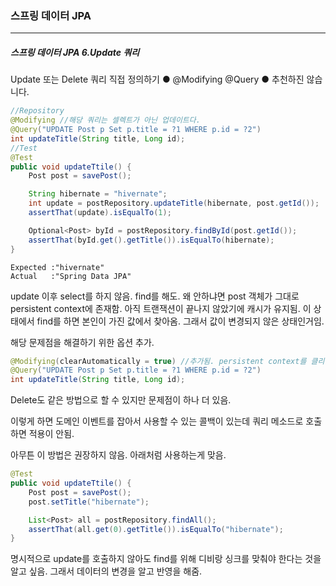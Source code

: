 <h3>스프링 데이터 JPA</h3>
<hr/>
<h5>스프링 데이터 JPA 6.Update 쿼리</h5>

Update 또는 Delete 쿼리 직접 정의하기
● @Modifying @Query
● 추천하진 않습니다.

```java
//Repository
@Modifying //해당 쿼리는 셀렉트가 아닌 업데이트다.
@Query("UPDATE Post p Set p.title = ?1 WHERE p.id = ?2")
int updateTitle(String title, Long id);
//Test
@Test
public void updateTtile() {
    Post post = savePost();

    String hibernate = "hivernate";
    int update = postRepository.updateTitle(hibernate, post.getId());
    assertThat(update).isEqualTo(1);

    Optional<Post> byId = postRepository.findById(post.getId());
    assertThat(byId.get().getTitle()).isEqualTo(hibernate);
}
```

```text
Expected :"hivernate"
Actual   :"Spring Data JPA"
```

update 이후 select를 하지 않음. find를 해도. 왜 안하냐면 post 객체가 그대로 persistent context에 존재함. 아직 트랜잭션이 끝나지 않았기에 캐시가 유지됨. 이 상태에서 find를 하면 본인이 가진 값에서 찾아옴. 그래서 값이 변경되지 않은 상태인거임.

해당 문제점을 해결하기 위한 옵션 추가.

```java
@Modifying(clearAutomatically = true) //추가됨. persistent context를 클리어 해주는 옵션.
@Query("UPDATE Post p Set p.title = ?1 WHERE p.id = ?2")
int updateTitle(String title, Long id);
```

Delete도 같은 방법으로 할 수 있지만 문제점이 하나 더 있음.

이렇게 하면 도메인 이벤트를 잡아서 사용할 수 있는 콜백이 있는데 쿼리 메소드로 호출하면 적용이 안됨.

아무튼 이 방법은 권장하지 않음. 아래처럼 사용하는게 맞음.

```java
@Test
public void updateTtile() {
    Post post = savePost();
    post.setTitle("hibernate");

    List<Post> all = postRepository.findAll();
    assertThat(all.get(0).getTitle()).isEqualTo("hibernate");
}
```

명시적으로 update를 호출하지 않아도 find를 위해 디비랑 싱크를 맞춰야 한다는 것을 알고 싶음. 그래서 데이터의 변경을 알고 반영을 해줌.
